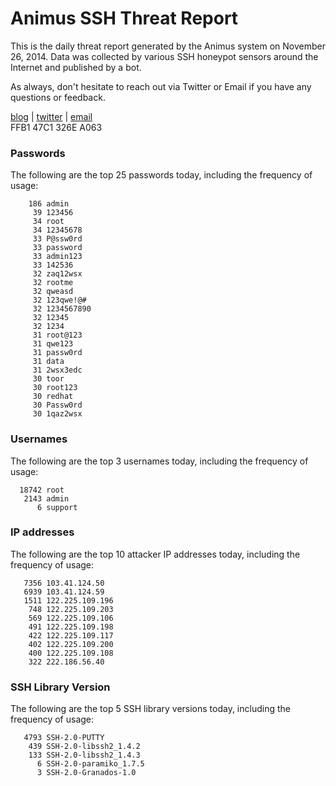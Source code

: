 # Animus SSH Threat Report

This is the daily threat report generated by the Animus system on November 26, 2014. Data was collected by various SSH honeypot sensors around the Internet and published by a bot.  

As always, don't hesitate to reach out via Twitter or Email if you have any questions or feedback.  

[blog](http://morris.guru) | [twitter](https://twitter.com/andrew___morris) | [email](mailto:andrew@morris.guru)  
FFB1 47C1 326E A063  
### Passwords
The following are the top 25 passwords today, including the frequency of usage:
```
    186 admin
     39 123456
     34 root
     34 12345678
     33 P@ssw0rd
     33 password
     33 admin123
     33 142536
     32 zaq12wsx
     32 rootme
     32 qweasd
     32 123qwe!@#
     32 1234567890
     32 12345
     32 1234
     31 root@123
     31 qwe123
     31 passw0rd
     31 data
     31 2wsx3edc
     30 toor
     30 root123
     30 redhat
     30 Passw0rd
     30 1qaz2wsx
```

### Usernames
The following are the top 3 usernames today, including the frequency of usage:
```
  18742 root
   2143 admin
      6 support
```

### IP addresses
The following are the top 10 attacker IP addresses today, including the frequency of usage:
```
   7356 103.41.124.50
   6939 103.41.124.59
   1511 122.225.109.196
    748 122.225.109.203
    569 122.225.109.106
    491 122.225.109.198
    422 122.225.109.117
    402 122.225.109.200
    400 122.225.109.108
    322 222.186.56.40
```

### SSH Library Version
The following are the top 5 SSH library versions today, including the frequency of usage:
```
   4793 SSH-2.0-PUTTY
    439 SSH-2.0-libssh2_1.4.2
    133 SSH-2.0-libssh2_1.4.3
      6 SSH-2.0-paramiko_1.7.5
      3 SSH-2.0-Granados-1.0
```

